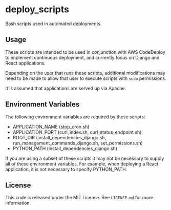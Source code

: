 # deploy_scripts
Bash scripts used in automated deployments.

## Usage
These scripts are intended to be used in conjunction with AWS CodeDeploy to
implement continuous deployment, and currently focus on Django and React applications.

Depending on the user that runs these scripts, additional modifications may need
to be made to allow that user to execute scripts with `sudo` permissions.

It is assumed that applications are served up via Apache.

## Environment Variables
The following environment variables are required by these scripts:
- APPLICATION_NAME (stop_cron.sh)
- APPLICATION_PORT (curl_index.sh, curl_status_endpoint.sh)
- ROOT_DIR (install_dependencies_django.sh, run_management_commands_django.sh, set_permissions.sh)
- PYTHON_PATH (install_dependencies_django.sh)

If you are using a subset of these scripts it may not be necessary to supply
all of these environment variables. For example, when deploying a React application,
it is not necessary to specify PYTHON_PATH.

## License
This code is released under the MIT License. See `LICENSE.md` for more information.
